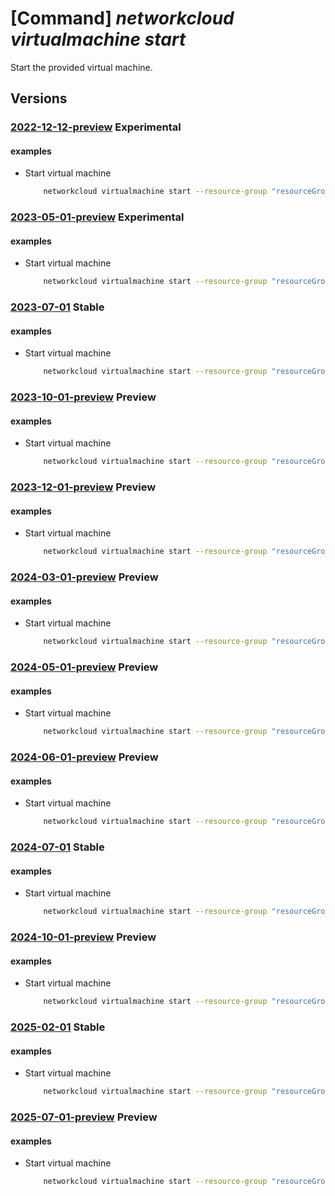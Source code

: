 # [Command] _networkcloud virtualmachine start_

Start the provided virtual machine.

## Versions

### [2022-12-12-preview](/Resources/mgmt-plane/L3N1YnNjcmlwdGlvbnMve30vcmVzb3VyY2Vncm91cHMve30vcHJvdmlkZXJzL21pY3Jvc29mdC5uZXR3b3JrY2xvdWQvdmlydHVhbG1hY2hpbmVzL3t9L3N0YXJ0/2022-12-12-preview.xml) **Experimental**

<!-- mgmt-plane /subscriptions/{}/resourcegroups/{}/providers/microsoft.networkcloud/virtualmachines/{}/start 2022-12-12-preview -->

#### examples

- Start virtual machine
    ```bash
        networkcloud virtualmachine start --resource-group "resourceGroupName" --name "virtualMachineName"
    ```

### [2023-05-01-preview](/Resources/mgmt-plane/L3N1YnNjcmlwdGlvbnMve30vcmVzb3VyY2Vncm91cHMve30vcHJvdmlkZXJzL21pY3Jvc29mdC5uZXR3b3JrY2xvdWQvdmlydHVhbG1hY2hpbmVzL3t9L3N0YXJ0/2023-05-01-preview.xml) **Experimental**

<!-- mgmt-plane /subscriptions/{}/resourcegroups/{}/providers/microsoft.networkcloud/virtualmachines/{}/start 2023-05-01-preview -->

#### examples

- Start virtual machine
    ```bash
        networkcloud virtualmachine start --resource-group "resourceGroupName" --name "virtualMachineName"
    ```

### [2023-07-01](/Resources/mgmt-plane/L3N1YnNjcmlwdGlvbnMve30vcmVzb3VyY2Vncm91cHMve30vcHJvdmlkZXJzL21pY3Jvc29mdC5uZXR3b3JrY2xvdWQvdmlydHVhbG1hY2hpbmVzL3t9L3N0YXJ0/2023-07-01.xml) **Stable**

<!-- mgmt-plane /subscriptions/{}/resourcegroups/{}/providers/microsoft.networkcloud/virtualmachines/{}/start 2023-07-01 -->

#### examples

- Start virtual machine
    ```bash
        networkcloud virtualmachine start --resource-group "resourceGroupName" --name "virtualMachineName"
    ```

### [2023-10-01-preview](/Resources/mgmt-plane/L3N1YnNjcmlwdGlvbnMve30vcmVzb3VyY2Vncm91cHMve30vcHJvdmlkZXJzL21pY3Jvc29mdC5uZXR3b3JrY2xvdWQvdmlydHVhbG1hY2hpbmVzL3t9L3N0YXJ0/2023-10-01-preview.xml) **Preview**

<!-- mgmt-plane /subscriptions/{}/resourcegroups/{}/providers/microsoft.networkcloud/virtualmachines/{}/start 2023-10-01-preview -->

#### examples

- Start virtual machine
    ```bash
        networkcloud virtualmachine start --resource-group "resourceGroupName" --name "virtualMachineName"
    ```

### [2023-12-01-preview](/Resources/mgmt-plane/L3N1YnNjcmlwdGlvbnMve30vcmVzb3VyY2Vncm91cHMve30vcHJvdmlkZXJzL21pY3Jvc29mdC5uZXR3b3JrY2xvdWQvdmlydHVhbG1hY2hpbmVzL3t9L3N0YXJ0/2023-12-01-preview.xml) **Preview**

<!-- mgmt-plane /subscriptions/{}/resourcegroups/{}/providers/microsoft.networkcloud/virtualmachines/{}/start 2023-12-01-preview -->

#### examples

- Start virtual machine
    ```bash
        networkcloud virtualmachine start --resource-group "resourceGroupName" --name "virtualMachineName"
    ```

### [2024-03-01-preview](/Resources/mgmt-plane/L3N1YnNjcmlwdGlvbnMve30vcmVzb3VyY2Vncm91cHMve30vcHJvdmlkZXJzL21pY3Jvc29mdC5uZXR3b3JrY2xvdWQvdmlydHVhbG1hY2hpbmVzL3t9L3N0YXJ0/2024-03-01-preview.xml) **Preview**

<!-- mgmt-plane /subscriptions/{}/resourcegroups/{}/providers/microsoft.networkcloud/virtualmachines/{}/start 2024-03-01-preview -->

#### examples

- Start virtual machine
    ```bash
        networkcloud virtualmachine start --resource-group "resourceGroupName" --name "virtualMachineName"
    ```

### [2024-05-01-preview](/Resources/mgmt-plane/L3N1YnNjcmlwdGlvbnMve30vcmVzb3VyY2Vncm91cHMve30vcHJvdmlkZXJzL21pY3Jvc29mdC5uZXR3b3JrY2xvdWQvdmlydHVhbG1hY2hpbmVzL3t9L3N0YXJ0/2024-05-01-preview.xml) **Preview**

<!-- mgmt-plane /subscriptions/{}/resourcegroups/{}/providers/microsoft.networkcloud/virtualmachines/{}/start 2024-05-01-preview -->

#### examples

- Start virtual machine
    ```bash
        networkcloud virtualmachine start --resource-group "resourceGroupName" --name "virtualMachineName"
    ```

### [2024-06-01-preview](/Resources/mgmt-plane/L3N1YnNjcmlwdGlvbnMve30vcmVzb3VyY2Vncm91cHMve30vcHJvdmlkZXJzL21pY3Jvc29mdC5uZXR3b3JrY2xvdWQvdmlydHVhbG1hY2hpbmVzL3t9L3N0YXJ0/2024-06-01-preview.xml) **Preview**

<!-- mgmt-plane /subscriptions/{}/resourcegroups/{}/providers/microsoft.networkcloud/virtualmachines/{}/start 2024-06-01-preview -->

#### examples

- Start virtual machine
    ```bash
        networkcloud virtualmachine start --resource-group "resourceGroupName" --name "virtualMachineName"
    ```

### [2024-07-01](/Resources/mgmt-plane/L3N1YnNjcmlwdGlvbnMve30vcmVzb3VyY2Vncm91cHMve30vcHJvdmlkZXJzL21pY3Jvc29mdC5uZXR3b3JrY2xvdWQvdmlydHVhbG1hY2hpbmVzL3t9L3N0YXJ0/2024-07-01.xml) **Stable**

<!-- mgmt-plane /subscriptions/{}/resourcegroups/{}/providers/microsoft.networkcloud/virtualmachines/{}/start 2024-07-01 -->

#### examples

- Start virtual machine
    ```bash
        networkcloud virtualmachine start --resource-group "resourceGroupName" --name "virtualMachineName"
    ```

### [2024-10-01-preview](/Resources/mgmt-plane/L3N1YnNjcmlwdGlvbnMve30vcmVzb3VyY2Vncm91cHMve30vcHJvdmlkZXJzL21pY3Jvc29mdC5uZXR3b3JrY2xvdWQvdmlydHVhbG1hY2hpbmVzL3t9L3N0YXJ0/2024-10-01-preview.xml) **Preview**

<!-- mgmt-plane /subscriptions/{}/resourcegroups/{}/providers/microsoft.networkcloud/virtualmachines/{}/start 2024-10-01-preview -->

#### examples

- Start virtual machine
    ```bash
        networkcloud virtualmachine start --resource-group "resourceGroupName" --name "virtualMachineName"
    ```

### [2025-02-01](/Resources/mgmt-plane/L3N1YnNjcmlwdGlvbnMve30vcmVzb3VyY2Vncm91cHMve30vcHJvdmlkZXJzL21pY3Jvc29mdC5uZXR3b3JrY2xvdWQvdmlydHVhbG1hY2hpbmVzL3t9L3N0YXJ0/2025-02-01.xml) **Stable**

<!-- mgmt-plane /subscriptions/{}/resourcegroups/{}/providers/microsoft.networkcloud/virtualmachines/{}/start 2025-02-01 -->

#### examples

- Start virtual machine
    ```bash
        networkcloud virtualmachine start --resource-group "resourceGroupName" --name "virtualMachineName"
    ```

### [2025-07-01-preview](/Resources/mgmt-plane/L3N1YnNjcmlwdGlvbnMve30vcmVzb3VyY2Vncm91cHMve30vcHJvdmlkZXJzL21pY3Jvc29mdC5uZXR3b3JrY2xvdWQvdmlydHVhbG1hY2hpbmVzL3t9L3N0YXJ0/2025-07-01-preview.xml) **Preview**

<!-- mgmt-plane /subscriptions/{}/resourcegroups/{}/providers/microsoft.networkcloud/virtualmachines/{}/start 2025-07-01-preview -->

#### examples

- Start virtual machine
    ```bash
        networkcloud virtualmachine start --resource-group "resourceGroupName" --name "virtualMachineName"
    ```
